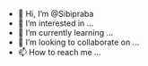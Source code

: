 - 👋 Hi, I’m @Sibipraba
- 👀 I’m interested in ...
- 🌱 I’m currently learning ...
- 💞️ I’m looking to collaborate on ...
- 📫 How to reach me ...

<!---
Sibipraba/Sibipraba is a ✨ special ✨ repository because its `README.md` (this file) appears on your GitHub profile.
You can click the Preview link to take a look at your changes.
--->
